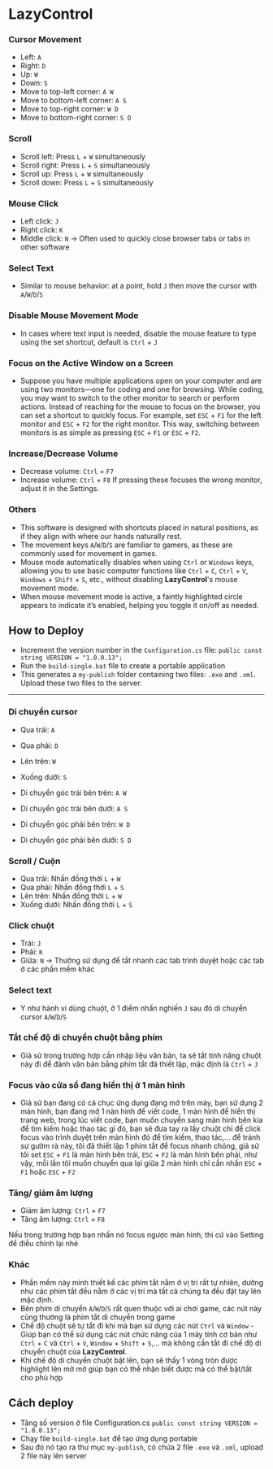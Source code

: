 ﻿# LazyControl
### Cursor Movement
- Left: `A`
- Right: `D`
- Up: `W`
- Down: `S`
- Move to top-left corner: `A W`
- Move to bottom-left corner: `A S`
- Move to top-right corner: `W D`
- Move to bottom-right corner: `S D`
### Scroll
- Scroll left: Press `L` + `W` simultaneously
- Scroll right: Press `L` + `S` simultaneously
- Scroll up: Press `L` + `W` simultaneously
- Scroll down: Press `L` + `S` simultaneously
### Mouse Click
- Left click: `J`
- Right click: `K`
- Middle click: `N` -> Often used to quickly close browser tabs or tabs in other software
### Select Text
- Similar to mouse behavior: at a point, hold `J` then move the cursor with `A`/`W`/`D`/`S`
### Disable Mouse Movement Mode
- In cases where text input is needed, disable the mouse feature to type using the set shortcut, default is `Ctrl` + `J`
### Focus on the Active Window on a Screen
- Suppose you have multiple applications open on your computer and are using two monitors—one for coding and one for browsing. While coding, you may want to switch to the other monitor to search or perform actions. Instead of reaching for the mouse to focus on the browser, you can set a shortcut to quickly focus. For example, set `ESC` + `F1` for the left monitor and `ESC` + `F2` for the right monitor. This way, switching between monitors is as simple as pressing `ESC` + `F1` or `ESC` + `F2`.
### Increase/Decrease Volume
- Decrease volume: `Ctrl` + `F7`
- Increase volume: `Ctrl` + `F8`
If pressing these focuses the wrong monitor, adjust it in the Settings.
### Others
- This software is designed with shortcuts placed in natural positions, as if they align with where our hands naturally rest.
- The movement keys `A`/`W`/`D`/`S` are familiar to gamers, as these are commonly used for movement in games.
- Mouse mode automatically disables when using `Ctrl` or `Windows` keys, allowing you to use basic computer functions like `Ctrl` + `C`, `Ctrl` + `V`, `Windows` + `Shift` + `S`, etc., without disabling **LazyControl**'s mouse movement mode.
- When mouse movement mode is active, a faintly highlighted circle appears to indicate it’s enabled, helping you toggle it on/off as needed.
## How to Deploy
- Increment the version number in the `Configuration.cs` file: `public const string VERSION = "1.0.0.13";`
- Run the `build-single.bat` file to create a portable application
- This generates a `my-publish` folder containing two files: `.exe` and `.xml`. Upload these two files to the server.

---

### Di chuyển cursor
- Qua trái:   `A`
- Qua phải:   `D`
- Lên trên:   `W`
- Xuống dưới: `S`

- Di chuyển góc trái bên trên: `A W`
- Di chuyển góc trái bên dưới: `A S`
- Di chuyển góc phải bên trên: `W D`
- Di chuyển góc phải bên dưới: `S D`

### Scroll / Cuộn
- Qua trái:   Nhấn đồng thời `L` + `W`
- Qua phải:   Nhấn đồng thời `L` + `S`
- Lên trên:   Nhấn đồng thời `L` + `W`
- Xuống dưới: Nhấn đồng thời `L` + `S`

### Click chuột
- Trái: `J`
- Phải: `K`
- Giữa: `N` -> Thường sử dụng để tắt nhanh các tab trình duyệt hoặc các tab ở các phần mềm khác
### Select text 
- Y như hành vi dùng chuột, ở 1 điểm nhấn nghiến `J` sau đó di chuyển cursor `A`/`W`/`D`/`S`

### Tắt chế độ di chuyển chuột bằng phím
- Giả sử trong trường hợp cần nhập liệu văn bản, ta sẽ tắt tính năng chuột này đi để đánh văn bản bằng phím tắt đã thiết lập, mặc định là `Ctrl` + `J`

### Focus vào cửa sổ đang hiển thị ở 1 màn hình
- Giả sử bạn đang có cả chục ứng dụng đang mở trên máy, bạn sử dụng 2 màn hình, bạn đang mở 1 nàn hình để viết code, 1 màn hình để hiển thị trang web, trong lúc viết code, bạn muốn chuyển sang màn hình bên kia để tìm kiếm hoặc thao tác gì đó, bạn sẽ đưa tay ra lấy chuột chỉ để click focus vào trình duyệt trên màn hình đó để tìm kiếm, thao tác,... để tránh sự gườm rà này, tôi đã thiết lập 1 phím tắt để focus nhanh chóng, giả sử tôi set `ESC` + `F1` là màn hình bên trái, `ESC` + `F2` là màn hình bên phải, như vậy, mỗi lần tôi muốn chuyển qua lại giữa 2 màn hình chỉ cần nhấn `ESC` + `F1` hoặc `ESC` + `F2`

### Tăng/ giảm âm lượng
- Giảm âm lượng: `Ctrl` + `F7`
- Tăng âm lượng: `Ctrl` + `F8`

Nếu trong trường hợp bạn nhấn nó focus ngược màn hình, thì cứ vào Setting để điều chỉnh lại nhé

### Khác
- Phần mềm này mình thiết kế các phím tắt nằm ở vị trí rất tự nhiên, dường như các phím tắt đều nằm ở các vị trí mà tất cả chúng ta đều đặt tay lên mặc định.
- Bên phím di chuyển `A`/`W`/`D`/`S` rất quen thuộc với ai chơi game, các nút này cũng thường là phím tắt di chuyển trong game
- Chế độ chuột sẽ tự tắt đi khi mà bạn sử dụng các nút `Ctrl` và `Window` - Giúp bạn có thể sử dụng các nút chức năng của 1 máy tính cơ bản như `Ctrl` + `C` và `Ctrl` + `V`, `Window` + `Shift` + `S`,... mà không cần tắt đi chế độ di chuyển chuột của **LazyControl**.
- Khi chế độ di chuyển chuột bật lên, bạn sẽ thấy 1 vòng tròn được highlight lên mờ mờ giúp bạn có thể nhận biết được mà có thể bật/tắt cho phù hợp


## Cách deploy
- Tăng số version ở file Configuration.cs `public const string VERSION = "1.0.0.13";`
- Chạy file `build-single.bat` để tạo ứng dụng portable
- Sau đó nó tạo ra thư mục `my-publish`, có chứa 2 file `.exe` và `.xml`, upload 2 file này lên server